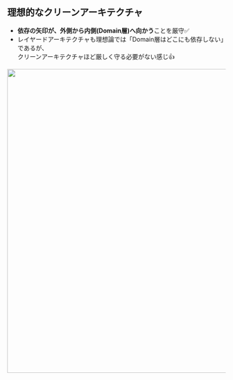## 理想的なクリーンアーキテクチャ
- **依存の矢印が、外側から内側(Domain層)へ向かう**ことを厳守✅<br>
- レイヤードアーキテクチャも理想論では「Domain層はどこにも依存しない」であるが、<br>クリーンアーキテクチャほど厳しく守る必要がない感じ👍
<img width="700px" src="https://github.com/user-attachments/assets/5c470a5a-1feb-4531-8081-7fc764f7513a" />

